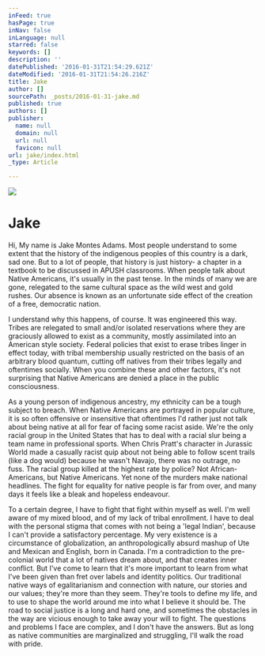 ```yaml
---
inFeed: true
hasPage: true
inNav: false
inLanguage: null
starred: false
keywords: []
description: ''
datePublished: '2016-01-31T21:54:29.621Z'
dateModified: '2016-01-31T21:54:26.216Z'
title: Jake
author: []
sourcePath: _posts/2016-01-31-jake.md
published: true
authors: []
publisher:
  name: null
  domain: null
  url: null
  favicon: null
url: jake/index.html
_type: Article

---
```

![](https://s3-us-west-2.amazonaws.com/the-grid-img/p/497f3e000a7423269f576845be8eb47e9e7586cd.jpg)

# Jake

Hi, My name is Jake Montes Adams. Most people understand to some extent that the history of the indigenous peoples of this country is a dark, sad one. But to a lot of people, that history is just history- a chapter in a textbook to be discussed in APUSH classrooms. When people talk about Native Americans, it's usually in the past tense. In the minds of many we are gone, relegated to the same cultural space as the wild west and gold rushes. Our absence is known as an unfortunate side effect of the creation of a free, democratic nation.

I understand why this happens, of course. It was engineered this way. Tribes are relegated to small and/or isolated reservations where they are graciously allowed to exist as a community, mostly assimilated into an American style society. Federal policies that exist to erase tribes linger in effect today, with tribal membership usually restricted on the basis of an arbitrary blood quantum, cutting off natives from their tribes legally and oftentimes socially. When you combine these and other factors, it's not surprising that Native Americans are denied a place in the public consciousness.

As a young person of indigenous ancestry, my ethnicity can be a tough subject to breach. When Native Americans are portrayed in popular culture, it is so often offensive or insensitive that oftentimes I'd rather just not talk about being native at all for fear of facing some racist aside. We're the only racial group in the United States that has to deal with a racial slur being a team name in professional sports. When Chris Pratt's character in Jurassic World made a casually racist quip about not being able to follow scent trails (like a dog would) because he wasn't Navajo, there was no outrage, no fuss. The racial group killed at the highest rate by police? Not African-Americans, but Native Americans. Yet none of the murders make national headlines. The fight for equality for native people is far from over, and many days it feels like a bleak and hopeless endeavour.

To a certain degree, I have to fight that fight within myself as well. I'm well aware of my mixed blood, and of my lack of tribal enrollment. I have to deal with the personal stigma that comes with not being a 'legal Indian', because I can't provide a satisfactory percentage. My very existence is a circumstance of globalization, an anthropologically absurd mashup of Ute and Mexican and English, born in Canada. I'm a contradiction to the pre-colonial world that a lot of natives dream about, and that creates inner conflict. But I've come to learn that it's more important to learn from what I've been given than fret over labels and identity politics. Our traditional native ways of egalitarianism and connection with nature, our stories and our values; they're more than they seem. They're tools to define my life, and to use to shape the world around me into what I believe it should be. The road to social justice is a long and hard one, and sometimes the obstacles in the way are vicious enough to take away your will to fight. The questions and problems I face are complex, and I don't have the answers. But as long as native communities are marginalized and struggling, I'll walk the road with pride.